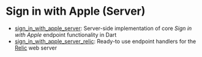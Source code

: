# Sign in with Apple (Server)

* [sign_in_with_apple_server](./packages/sign_in_with_apple_server): Server-side implementation of core _Sign in with Apple_ endpoint functionality in Dart
* [sign_in_with_apple_server_relic](./packages/sign_in_with_apple_server_relic): Ready-to use endpoint handlers for the [Relic](https://pub.dev/packages/relic) web server